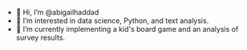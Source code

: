 - 👋 Hi, I’m @abigailhaddad
- 👀 I’m interested in data science, Python, and text analysis. 
- 🌱 I’m currently implementing a kid's board game and an analysis of survey results. 
